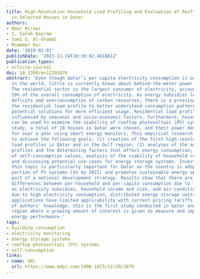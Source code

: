 ```yaml
---
title: High-Resolution Household Load Profiling and Evaluation of Rooftop PV Systems
  in Selected Houses in Qatar
authors:
- Omar Alrawi
- I. Safak Bayram
- Sami G. Al-Ghamdi
- Muammer Koc
date: '2019-01-01'
publishDate: '2023-11-24T10:39:02.481881Z'
publication_types:
- article-journal
doi: 10.3390/en12203876
abstract: 'Even though Qatar’s per capita electricity consumption is one of the highest
  in the world, little is currently known about behind-the-meter power consumption.
  The residential sector is the largest consumer of electricity, accounting for approximately
  59% of the overall consumption of electricity. As energy subsidies lead to budget
  deficits and overconsumption of carbon resources, there is a pressing need to examine
  the residential load profile to better understand consumption patterns and uncover
  potential solutions for more efficient usage. Residential load profiles are typically
  influenced by seasonal and socio-economic factors. Furthermore, household load profiles
  can be used to examine the viability of rooftop photovoltaic (PV) systems. In this
  study, a total of 10 houses in Qatar were chosen, and their power demand was monitored
  for over a year using smart energy monitors. This empirical research was conducted
  to achieve the following goals: (1) creation of the first high-resolution residential
  load profiles in Qatar and in the Gulf region; (2) analyses of the acquired load
  profiles and the determining factors that affect energy consumption; and (3) calculation
  of self-consumption values, analysis of the viability of household rooftop PV systems,
  and discussing potential use-cases for energy storage systems. Investigation of
  this topic is particularly important for Qatar as the country is adopting a sizable
  portion of PV systems (5% by 2021) and promotes sustainable energy options as a
  part of a national development strategy. Results show that there are significant
  differences between per-household and per-capita consumption due to factors such
  as electricity subsidies, household income and size, and air-conditioner type. Moreover,
  due to high electricity consumption, distributed energy storage units for bill management
  applications have limited applicability with current pricing tariffs. To the best
  of authors’ knowledge, this is the first study conducted in Qatar and in the Gulf
  region where a growing amount of interest is given to measure and improve building
  energy performance.'
tags:
- building consumption
- electricity monitoring
- energy storage systems
- rooftop photovoltaic (PV) systems
- self-consumption
links:
- name: URL
  url: https://www.mdpi.com/1996-1073/12/20/3876
---
```

